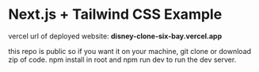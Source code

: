 # Next.js + Tailwind CSS Example

vercel url of deployed website: **disney-clone-six-bay.vercel.app**

this repo is public so if you want it on your machine,
git clone or download zip of code.
npm install in root and npm run dev to run the dev server.
